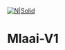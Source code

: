[![N|Solid](https://github.com/mlaai/Deep-Learning/blob/master/Images/Mlaai-Logo-Black-1.jpg)](https://mlaai.com)

# Mlaai-V1
